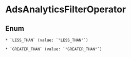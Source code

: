
# AdsAnalyticsFilterOperator

## Enum


    * `LESS_THAN` (value: `"LESS_THAN"`)

    * `GREATER_THAN` (value: `"GREATER_THAN"`)



